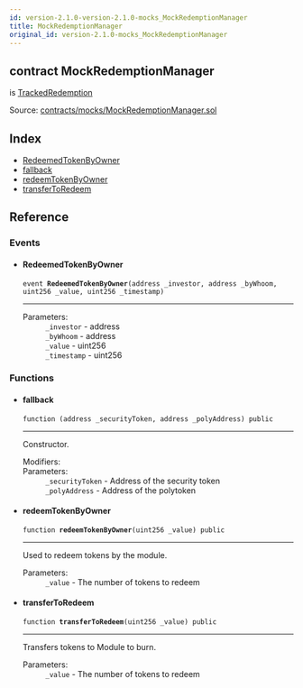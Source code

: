 ```yaml
---
id: version-2.1.0-version-2.1.0-mocks_MockRedemptionManager
title: MockRedemptionManager
original_id: version-2.1.0-mocks_MockRedemptionManager
---
```


<div class="contract-doc"><div class="contract"><h2 class="contract-header"><span class="contract-kind">contract</span> MockRedemptionManager</h2><p class="base-contracts"><span>is</span> <a href="modules_Experimental_Burn_TrackedRedemption.html">TrackedRedemption</a></p><div class="source">Source: <a href="https://github.com/PolymathNetwork/polymath-core/blob/v2.1.0/contracts/mocks/MockRedemptionManager.sol" target="_blank">contracts/mocks/MockRedemptionManager.sol</a></div></div><div class="index"><h2>Index</h2><ul><li><a href="mocks_MockRedemptionManager.html#RedeemedTokenByOwner">RedeemedTokenByOwner</a></li><li><a href="mocks_MockRedemptionManager.html#">fallback</a></li><li><a href="mocks_MockRedemptionManager.html#redeemTokenByOwner">redeemTokenByOwner</a></li><li><a href="mocks_MockRedemptionManager.html#transferToRedeem">transferToRedeem</a></li></ul></div><div class="reference"><h2>Reference</h2><div class="events"><h3>Events</h3><ul><li><div class="item event"><span id="RedeemedTokenByOwner" class="anchor-marker"></span><h4 class="name">RedeemedTokenByOwner</h4><div class="body"><code class="signature">event <strong>RedeemedTokenByOwner</strong><span>(address _investor, address _byWhoom, uint256 _value, uint256 _timestamp) </span></code><hr/><dl><dt><span class="label-parameters">Parameters:</span></dt><dd><div><code>_investor</code> - address</div><div><code>_byWhoom</code> - address</div><div><code>_value</code> - uint256</div><div><code>_timestamp</code> - uint256</div></dd></dl></div></div></li></ul></div><div class="functions"><h3>Functions</h3><ul><li><div class="item function"><span id="fallback" class="anchor-marker"></span><h4 class="name">fallback</h4><div class="body"><code class="signature">function <strong></strong><span>(address _securityToken, address _polyAddress) </span><span>public </span></code><hr/><div class="description"><p>Constructor.</p></div><dl><dt><span class="label-modifiers">Modifiers:</span></dt><dd></dd><dt><span class="label-parameters">Parameters:</span></dt><dd><div><code>_securityToken</code> - Address of the security token</div><div><code>_polyAddress</code> - Address of the polytoken</div></dd></dl></div></div></li><li><div class="item function"><span id="redeemTokenByOwner" class="anchor-marker"></span><h4 class="name">redeemTokenByOwner</h4><div class="body"><code class="signature">function <strong>redeemTokenByOwner</strong><span>(uint256 _value) </span><span>public </span></code><hr/><div class="description"><p>Used to redeem tokens by the module.</p></div><dl><dt><span class="label-parameters">Parameters:</span></dt><dd><div><code>_value</code> - The number of tokens to redeem</div></dd></dl></div></div></li><li><div class="item function"><span id="transferToRedeem" class="anchor-marker"></span><h4 class="name">transferToRedeem</h4><div class="body"><code class="signature">function <strong>transferToRedeem</strong><span>(uint256 _value) </span><span>public </span></code><hr/><div class="description"><p>Transfers tokens to Module to burn.</p></div><dl><dt><span class="label-parameters">Parameters:</span></dt><dd><div><code>_value</code> - The number of tokens to redeem</div></dd></dl></div></div></li></ul></div></div></div>
